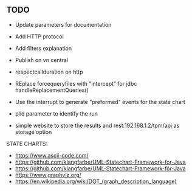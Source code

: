 ## TODO

* Update parameters for documentation
* Add HTTP protocol
* Add filters explanation
* Publish on vn central
* respectcallduration on http
* REplace forcequeryfiles with "intercept" for jdbc  handleReplacementQueries()

* Use the interrupt to generate "preformed" events for the state chart
* plid parameter to identify the run
* simple website to store the results and rest:192.168.1.2/tpm/api as storage option

STATE CHARTS:

* https://www.ascii-code.com/
* https://github.com/klangfarbe/UML-Statechart-Framework-for-Java
* https://github.com/klangfarbe/UML-Statechart-Framework-for-Java
* https://www.graphviz.org/
* https://en.wikipedia.org/wiki/DOT_(graph_description_language)